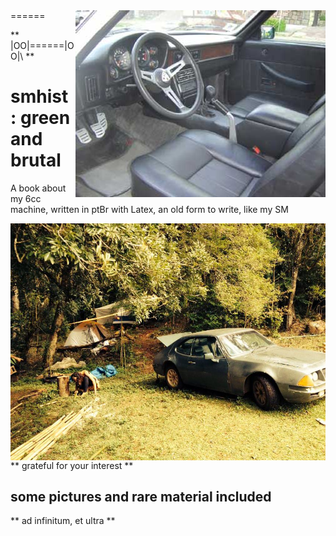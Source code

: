 <img src="https://github.com/andrebalen/smhist/blob/master/logo.jpeg" alt="interior sm 1987" align="right" />
======


** |OO|======|OO|\ **

# smhist : green and brutal 
A book about my 6cc machine, written in ptBr with Latex, an old form to write, like my SM

<img src="https://github.com/andrebalen/smhist/blob/master/morroFodaSm.jpg" alt="morrostock adventurez" align="left" />

** grateful for your interest **


## some pictures and rare material included



** ad infinitum, et ultra **
